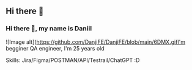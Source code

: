 ## Hi there 👋
### Hi there 👋, my name is Daniil
![Image alt](https://github.com/DanjiFE/DanjiFE/blob/main/6DMX.gifI'm begginer QA engineer, I'm 25 years old

Skills: Jira/Figma/POSTMAN/API/Testrail/ChatGPT :D

 




